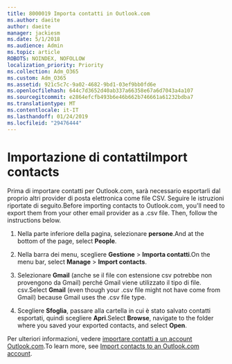 ```yaml
---
title: 8000019 Importa contatti in Outlook.com
ms.author: daeite
author: daeite
manager: jackiesm
ms.date: 5/1/2018
ms.audience: Admin
ms.topic: article
ROBOTS: NOINDEX, NOFOLLOW
localization_priority: Priority
ms.collection: Adm_O365
ms.custom: Adm_O365
ms.assetid: 921c5c7c-9a02-4682-9bd1-03ef9bb0fd6e
ms.openlocfilehash: 644c7d3652d40ab337a66358e67a6d7043a4a107
ms.sourcegitcommit: e2864efcfb493b6e46b662b746661a61232bdba7
ms.translationtype: MT
ms.contentlocale: it-IT
ms.lasthandoff: 01/24/2019
ms.locfileid: "29476444"
---
```

# <a name="import-contacts"></a><span data-ttu-id="931e3-102">Importazione di contatti</span><span class="sxs-lookup"><span data-stu-id="931e3-102">Import contacts</span></span>

<span data-ttu-id="931e3-p101">Prima di importare contatti per Outlook.com, sarà necessario esportarli dal proprio altri provider di posta elettronica come file CSV. Seguire le istruzioni riportate di seguito.</span><span class="sxs-lookup"><span data-stu-id="931e3-p101">Before importing contacts to Outlook.com, you'll need to export them from your other email provider as a .csv file. Then, follow the instructions below.</span></span>
  
1. <span data-ttu-id="931e3-105">Nella parte inferiore della pagina, selezionare **persone**.</span><span class="sxs-lookup"><span data-stu-id="931e3-105">And at the bottom of the page, select **People**.</span></span> 
    
2. <span data-ttu-id="931e3-106">Nella barra dei menu, scegliere **Gestione** \> **Importa contatti**.</span><span class="sxs-lookup"><span data-stu-id="931e3-106">On the menu bar, select **Manage** \> **Import contacts**.</span></span> 
    
3. <span data-ttu-id="931e3-107">Selezionare **Gmail** (anche se il file con estensione csv potrebbe non provengono da Gmail) perché Gmail viene utilizzato il tipo di file. csv.</span><span class="sxs-lookup"><span data-stu-id="931e3-107">Select **Gmail** (even though your .csv file might not have come from Gmail) because Gmail uses the .csv file type.</span></span> 
    
4. <span data-ttu-id="931e3-108">Scegliere **Sfoglia**, passare alla cartella in cui è stato salvato contatti esportati, quindi scegliere **Apri**.</span><span class="sxs-lookup"><span data-stu-id="931e3-108">Select **Browse**, navigate to the folder where you saved your exported contacts, and select **Open**.</span></span> 
    
<span data-ttu-id="931e3-109">Per ulteriori informazioni, vedere [importare contatti a un account Outlook.com](https://go.microsoft.com/fwlink/p/?linkid=873136).</span><span class="sxs-lookup"><span data-stu-id="931e3-109">To learn more, see [Import contacts to an Outlook.com account](https://go.microsoft.com/fwlink/p/?linkid=873136).</span></span>
  

